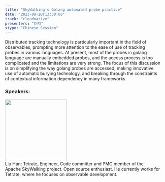 ```yaml
---
title: "SkyWalking's Golang automated probe practice"
date: "2023-08-20T13:30:00" 
track: "cloudnative"
presenters: "刘晗"
stype: "Chinese Session"
---
```

Distributed tracking technology is particularly important in the field of observables, prompting more attention to the ease of use of tracking probes in various languages. At present, most of the probes in golang language are manually embedded probes, and the access process is too complicated and the limitations are very strong. The focus of this discussion is on simplifying the way golang probes are accessed, making innovative use of automatic burying technology, and breaking through the constraints of contextual information dependency in many frameworks.
 ### Speakers: 
 <img src="https://img.bagevent.com/resource/20230605/1105413190.JPG" width="200" /><br>Liu Han: Tetrate, Engineer, Code committer and PMC member of the Apache SkyWalking project. Open source enthusiast. He currently works for Tetrate, where he focuses on observable development.
 <br><br>